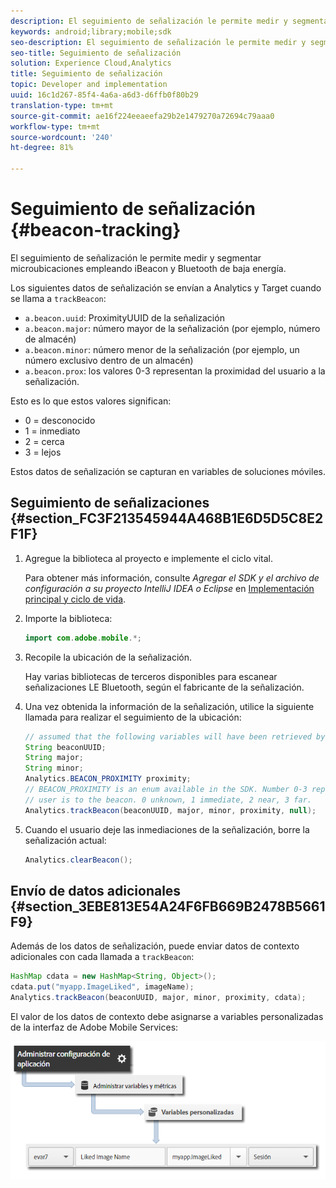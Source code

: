 ```yaml
---
description: El seguimiento de señalización le permite medir y segmentar microubicaciones empleando iBeacon y Bluetooth de baja energía.
keywords: android;library;mobile;sdk
seo-description: El seguimiento de señalización le permite medir y segmentar microubicaciones empleando iBeacon y Bluetooth de baja energía.
seo-title: Seguimiento de señalización
solution: Experience Cloud,Analytics
title: Seguimiento de señalización
topic: Developer and implementation
uuid: 16c1d267-85f4-4a6a-a6d3-d6ffb0f80b29
translation-type: tm+mt
source-git-commit: ae16f224eeaeefa29b2e1479270a72694c79aaa0
workflow-type: tm+mt
source-wordcount: '240'
ht-degree: 81%

---
```



# Seguimiento de señalización {#beacon-tracking}

El seguimiento de señalización le permite medir y segmentar microubicaciones empleando iBeacon y Bluetooth de baja energía.

Los siguientes datos de señalización se envían a Analytics y Target cuando se llama a `trackBeacon`:

* `a.beacon.uuid`: ProximityUUID de la señalización
* `a.beacon.major`: número mayor de la señalización (por ejemplo, número de almacén)
* `a.beacon.minor`: número menor de la señalización (por ejemplo, un número exclusivo dentro de un almacén)
* `a.beacon.prox`: los valores 0-3 representan la proximidad del usuario a la señalización.

Esto es lo que estos valores significan:

* 0 = desconocido
* 1 = inmediato
* 2 = cerca
* 3 = lejos

Estos datos de señalización se capturan en variables de soluciones móviles.

## Seguimiento de señalizaciones {#section_FC3F213545944A468B1E6D5D5C8E2F1F}

1. Agregue la biblioteca al proyecto e implemente el ciclo vital.

   Para obtener más información, consulte *Agregar el SDK y el archivo de configuración a su proyecto IntelliJ IDEA o Eclipse* en [Implementación principal y ciclo de vida](/help/android/getting-started/dev-qs.md).

1. Importe la biblioteca:

   ```java
   import com.adobe.mobile.*;
   ```

1. Recopile la ubicación de la señalización.

   Hay varias bibliotecas de terceros disponibles para escanear señalizaciones LE Bluetooth, según el fabricante de la señalización.
1. Una vez obtenida la información de la señalización, utilice la siguiente llamada para realizar el seguimiento de la ubicación:

   ```java
   // assumed that the following variables will have been retrieved by the 3rd party beacon library 
   String beaconUUID; 
   String major; 
   String minor; 
   Analytics.BEACON_PROXIMITY proximity;  
   // BEACON_PROXIMITY is an enum available in the SDK. Number 0-3 representing how close the 
   // user is to the beacon. 0 unknown, 1 immediate, 2 near, 3 far.  
   Analytics.trackBeacon(beaconUUID, major, minor, proximity, null);
   ```

1. Cuando el usuario deje las inmediaciones de la señalización, borre la señalización actual:

   ```java
   Analytics.clearBeacon();
   ```

## Envío de datos adicionales {#section_3EBE813E54A24F6FB669B2478B5661F9}

Además de los datos de señalización, puede enviar datos de contexto adicionales con cada llamada a `trackBeacon`:

```java
HashMap cdata = new HashMap<String, Object>(); 
cdata.put("myapp.ImageLiked", imageName); 
Analytics.trackBeacon(beaconUUID, major, minor, proximity, cdata);
```

El valor de los datos de contexto debe asignarse a variables personalizadas de la interfaz de Adobe Mobile Services:

![](assets/map-variable-context-ltv.png)

